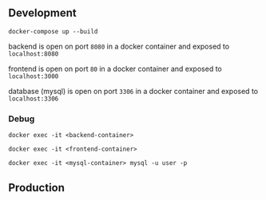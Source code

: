 ## Development

`docker-compose up --build`

backend is open on port `8080` in a docker container and exposed to `localhost:8080`

frontend is open on port `80` in a docker container and exposed to `localhost:3000`

database (mysql) is open on port `3306` in a docker container and exposed to `localhost:3306`

### Debug

`docker exec -it <backend-container>`

`docker exec -it <frontend-container>`

`docker exec -it <mysql-container> mysql -u user -p`

## Production




